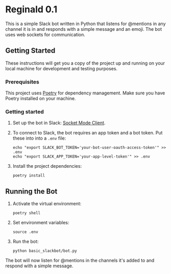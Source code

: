# Reginald 0.1

This is a simple Slack bot written in Python that listens for @mentions in any channel it is in and responds with a simple message and an emoji.
The bot uses web sockets for communication.

## Getting Started

These instructions will get you a copy of the project up and running on your local machine for development and testing purposes.

### Prerequisites

This project uses [Poetry](https://python-poetry.org/) for dependency management. Make sure you have Poetry installed on your machine.

### Getting started

1. Set up the bot in Slack: [Socket Mode Client](https://slack.dev/python-slack-sdk/socket-mode/index.html).

2. To connect to Slack, the bot requires an app token and a bot token. Put these into into a `.env` file:

    ```
    echo "export SLACK_BOT_TOKEN='your-bot-user-oauth-access-token'" >> .env
    echo "export SLACK_APP_TOKEN='your-app-level-token'" >> .env
    ```

2. Install the project dependencies:
    ```
    poetry install
    ```

## Running the Bot

1. Activate the virtual environment:
    ```
    poetry shell
    ```

2. Set environment variables:
    ```
    source .env
    ```

3. Run the bot:
    ```
    python basic_slackbot/bot.py
    ```

The bot will now listen for @mentions in the channels it's added to and respond with a simple message.

